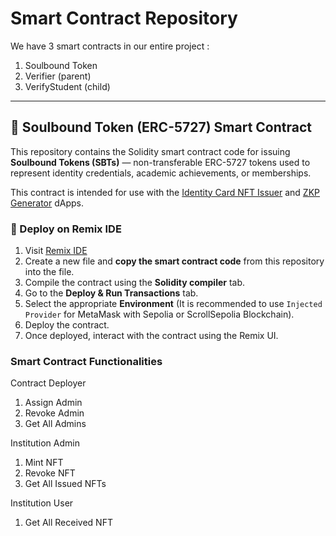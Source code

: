 # Smart Contract Repository
We have 3 smart contracts in our entire project : 
1. Soulbound Token
2. Verifier (parent)
3. VerifyStudent (child)

---
## 🔐 Soulbound Token (ERC-5727) Smart Contract

This repository contains the Solidity smart contract code for issuing **Soulbound Tokens (SBTs)** — non-transferable ERC-5727 tokens used to represent identity credentials, academic achievements, or memberships.

This contract is intended for use with the [Identity Card NFT Issuer](https://nft-issuer.vercel.app/) and [ZKP Generator](https://zkp-generator.vercel.app/) dApps.

### 🚀 Deploy on Remix IDE

1. Visit [Remix IDE](https://remix.ethereum.org/)
2. Create a new file and **copy the smart contract code** from this repository into the file.
3. Compile the contract using the **Solidity compiler** tab.
4. Go to the **Deploy & Run Transactions** tab.
5. Select the appropriate **Environment** (It is recommended to use `Injected Provider` for MetaMask with Sepolia or ScrollSepolia Blockchain).
6. Deploy the contract.
7. Once deployed, interact with the contract using the Remix UI.

### Smart Contract Functionalities
Contract Deployer
1. Assign Admin
2. Revoke Admin
3. Get All Admins

Institution Admin
1. Mint NFT
2. Revoke NFT
3. Get All Issued NFTs

Institution User
1. Get All Received NFT
